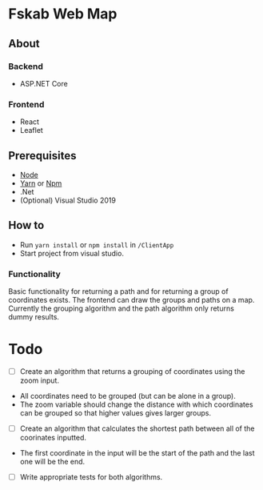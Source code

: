 # Fskab Web Map

## About
### Backend
- ASP.NET Core

### Frontend 
- React
- Leaflet

## Prerequisites
- [Node](https://nodejs.org/en/download/)
- [Yarn](https://yarnpkg.com/lang/en/docs/install/#windows-stable) or [Npm](https://www.npmjs.com/get-npm)
- .Net
- (Optional) Visual Studio 2019

## How to
- Run `yarn install` or `npm install` in `/ClientApp`
- Start project from visual studio.

### Functionality
Basic functionality for returning a path and for returning a group of coordinates exists. The frontend can draw the groups and paths on a map.
Currently the grouping algorithm and the path algorithm only returns dummy results.

# Todo
- [ ] Create an algorithm that returns a grouping of coordinates using the zoom input. 
- All coordinates need to be grouped (but can be alone in a group). 
- The zoom variable should change the distance with which coordinates can be grouped so that higher values gives larger groups.

- [ ] Create an algorithm that calculates the shortest path between all of the coorinates inputted. 
- The first coordinate in the input will be the start of the path and the last one will be the end. 

- [ ] Write appropriate tests for both algorithms.
